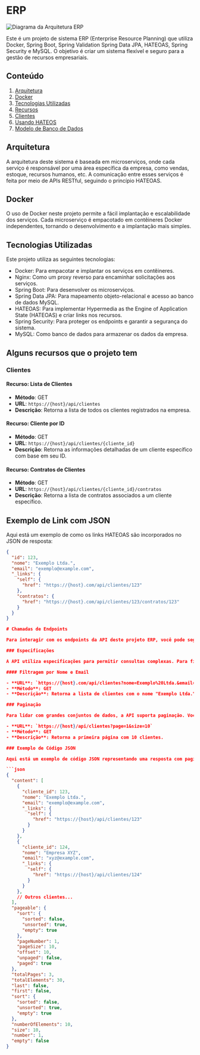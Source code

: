 # ERP

![Diagrama da Arquitetura ERP](https://github.com/WebSh4dow/Legacy-ERP/blob/main/DIAGRAM-ERP.png)

Este é um projeto de sistema ERP (Enterprise Resource Planning) que utiliza Docker, Spring Boot, Spring Validation Spring Data JPA, HATEOAS, Spring Security e MySQL. O objetivo é criar um sistema flexível e seguro para a gestão de recursos empresariais.

## Conteúdo

1. [Arquitetura](#REST-API)
2. [Docker](#docker)
3. [Tecnologias Utilizadas](#tecnologias-utilizadas)
4. [Recursos](#recursos)
5. [Clientes](#clientes)
6. [Usando HATEOS](#link-com-json)
7. [Modelo de Banco de Dados](#modelo-de-banco-de-dados)

## Arquitetura

A arquitetura deste sistema é baseada em microserviços, onde cada serviço é responsável por uma área específica da empresa, como vendas, estoque, recursos humanos, etc. A comunicação entre esses serviços é feita por meio de APIs RESTful, seguindo o princípio HATEOAS.

## Docker

O uso de Docker neste projeto permite a fácil implantação e escalabilidade dos serviços. Cada microserviço é empacotado em contêineres Docker independentes, tornando o desenvolvimento e a implantação mais simples.

## Tecnologias Utilizadas

Este projeto utiliza as seguintes tecnologias:

- Docker: Para empacotar e implantar os serviços em contêineres.
- Nginx: Como um proxy reverso para encaminhar solicitações aos serviços.
- Spring Boot: Para desenvolver os microserviços.
- Spring Data JPA: Para mapeamento objeto-relacional e acesso ao banco de dados MySQL.
- HATEOAS: Para implementar Hypermedia as the Engine of Application State (HATEOAS) e criar links nos recursos.
- Spring Security: Para proteger os endpoints e garantir a segurança do sistema.
- MySQL: Como banco de dados para armazenar os dados da empresa.

## Alguns recursos que o projeto tem 

### Clientes

#### Recurso: Lista de Clientes
- **Método**: GET
- **URL**: `https://{host}/api/clientes`
- **Descrição**: Retorna a lista de todos os clientes registrados na empresa.

#### Recurso: Cliente por ID
- **Método**: GET
- **URL**: `https://{host}/api/clientes/{cliente_id}`
- **Descrição**: Retorna as informações detalhadas de um cliente específico com base em seu ID.

#### Recurso: Contratos de Clientes
- **Método**: GET
- **URL**: `https://{host}/api/clientes/{cliente_id}/contratos`
- **Descrição**: Retorna a lista de contratos associados a um cliente específico.

## Exemplo de Link com JSON

Aqui está um exemplo de como os links HATEOAS são incorporados no JSON de resposta:

```json
{
  "id": 123,
  "nome": "Exemplo Ltda.",
  "email": "exemplo@example.com",
  "_links": {
    "self": {
      "href": "https://{host}.com/api/clientes/123"
    },
    "contratos": {
      "href": "https://{host}.com/api/clientes/123/contratos/123"
    }
  }
}

# Chamadas de Endpoints

Para interagir com os endpoints da API deste projeto ERP, você pode seguir as seguintes diretrizes:

### Especificações

A API utiliza especificações para permitir consultas complexas. Para filtrar os resultados, você pode adicionar parâmetros à URL da seguinte forma:

#### Filtragem por Nome e Email

- **URL**: `https://{host}.com/api/clientes?nome=Exemplo%20Ltda.&email=exemplo@example.com`
- **Método**: GET
- **Descrição**: Retorna a lista de clientes com o nome "Exemplo Ltda." e o email "exemplo@example.com".

### Paginação

Para lidar com grandes conjuntos de dados, a API suporta paginação. Você pode especificar o número da página e o tamanho da página:

- **URL**: `https://{host}/api/clientes?page=1&size=10`
- **Método**: GET
- **Descrição**: Retorna a primeira página com 10 clientes. 

### Exemplo de Código JSON

Aqui está um exemplo de código JSON representando uma resposta com paginação:

```json
{
  "content": [
    {
      "cliente_id": 123,
      "nome": "Exemplo Ltda.",
      "email": "exemplo@example.com",
      "_links": {
        "self": {
          "href": "https://{host}/api/clientes/123"
        }
      }
    },
    {
      "cliente_id": 124,
      "nome": "Empresa XYZ",
      "email": "xyz@example.com",
      "_links": {
        "self": {
          "href": "https://{host}/api/clientes/124"
        }
      }
    },
    // Outros clientes...
  ],
  "pageable": {
    "sort": {
      "sorted": false,
      "unsorted": true,
      "empty": true
    },
    "pageNumber": 1,
    "pageSize": 10,
    "offset": 10,
    "unpaged": false,
    "paged": true
  },
  "totalPages": 3,
  "totalElements": 30,
  "last": false,
  "first": false,
  "sort": {
    "sorted": false,
    "unsorted": true,
    "empty": true
  },
  "numberOfElements": 10,
  "size": 10,
  "number": 1,
  "empty": false
}




